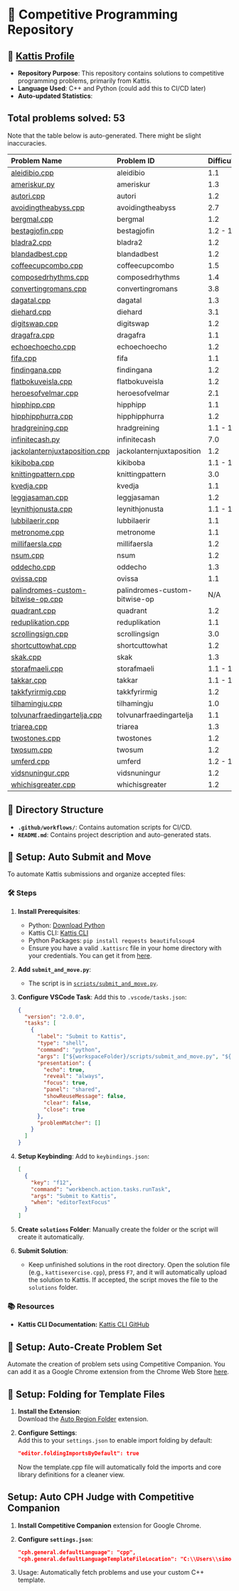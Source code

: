 # 🌟 Competitive Programming Repository

<!-- START_TABLE_OF_CONTENTS -->

<!-- END_TABLE_OF_CONTENTS -->

## 🔗 [Kattis Profile](https://open.kattis.com/users/simon-winther-albertsen)

- **Repository Purpose**: This repository contains solutions to competitive programming problems, primarily from Kattis.
- **Language Used**: C++ and Python (could add this to CI/CD later)
- **Auto-updated Statistics**:

<!-- START_SOLVED_STATS -->

## Total problems solved: 53

Note that the table below is auto-generated. There might be slight inaccuracies.

|Problem Name|Problem ID|Difficulty|Languages|
|:---|:---|:---|:---|
|[aleidibio.cpp](https://open.kattis.com/problems/aleidibio)| aleidibio | 1.1 | [![cpp](https://github.com/abrahamcalf/programming-languages-logos/blob/master/src/cpp/cpp_24x24.png)](solutions/aleidibio.cpp)|
|[ameriskur.py](https://open.kattis.com/problems/ameriskur)| ameriskur | 1.3 | [![py](https://github.com/abrahamcalf/programming-languages-logos/blob/master/src/python/python_24x24.png)](solutions/ameriskur.py)|
|[autori.cpp](https://open.kattis.com/problems/autori)| autori | 1.2 | [![cpp](https://github.com/abrahamcalf/programming-languages-logos/blob/master/src/cpp/cpp_24x24.png)](solutions/autori.cpp)|
|[avoidingtheabyss.cpp](https://open.kattis.com/problems/avoidingtheabyss)| avoidingtheabyss | 2.7 | [![cpp](https://github.com/abrahamcalf/programming-languages-logos/blob/master/src/cpp/cpp_24x24.png)](solutions/avoidingtheabyss.cpp)|
|[bergmal.cpp](https://open.kattis.com/problems/bergmal)| bergmal | 1.2 | [![cpp](https://github.com/abrahamcalf/programming-languages-logos/blob/master/src/cpp/cpp_24x24.png)](solutions/bergmal.cpp)|
|[bestagjofin.cpp](https://open.kattis.com/problems/bestagjofin)| bestagjofin | 1.2 - 1.3 | [![cpp](https://github.com/abrahamcalf/programming-languages-logos/blob/master/src/cpp/cpp_24x24.png)](solutions/bestagjofin.cpp)|
|[bladra2.cpp](https://open.kattis.com/problems/bladra2)| bladra2 | 1.2 | [![cpp](https://github.com/abrahamcalf/programming-languages-logos/blob/master/src/cpp/cpp_24x24.png)](solutions/bladra2.cpp)|
|[blandadbest.cpp](https://open.kattis.com/problems/blandadbest)| blandadbest | 1.2 | [![cpp](https://github.com/abrahamcalf/programming-languages-logos/blob/master/src/cpp/cpp_24x24.png)](solutions/blandadbest.cpp)|
|[coffeecupcombo.cpp](https://open.kattis.com/problems/coffeecupcombo)| coffeecupcombo | 1.5 | [![cpp](https://github.com/abrahamcalf/programming-languages-logos/blob/master/src/cpp/cpp_24x24.png)](solutions/coffeecupcombo.cpp)|
|[composedrhythms.cpp](https://open.kattis.com/problems/composedrhythms)| composedrhythms | 1.4 | [![cpp](https://github.com/abrahamcalf/programming-languages-logos/blob/master/src/cpp/cpp_24x24.png)](solutions/composedrhythms.cpp)|
|[convertingromans.cpp](https://open.kattis.com/problems/convertingromans)| convertingromans | 3.8 | [![cpp](https://github.com/abrahamcalf/programming-languages-logos/blob/master/src/cpp/cpp_24x24.png)](solutions/convertingromans.cpp)|
|[dagatal.cpp](https://open.kattis.com/problems/dagatal)| dagatal | 1.3 | [![cpp](https://github.com/abrahamcalf/programming-languages-logos/blob/master/src/cpp/cpp_24x24.png)](solutions/dagatal.cpp)|
|[diehard.cpp](https://open.kattis.com/problems/diehard)| diehard | 3.1 | [![cpp](https://github.com/abrahamcalf/programming-languages-logos/blob/master/src/cpp/cpp_24x24.png)](solutions/diehard.cpp)|
|[digitswap.cpp](https://open.kattis.com/problems/digitswap)| digitswap | 1.2 | [![cpp](https://github.com/abrahamcalf/programming-languages-logos/blob/master/src/cpp/cpp_24x24.png)](solutions/digitswap.cpp)|
|[dragafra.cpp](https://open.kattis.com/problems/dragafra)| dragafra | 1.1 | [![cpp](https://github.com/abrahamcalf/programming-languages-logos/blob/master/src/cpp/cpp_24x24.png)](solutions/dragafra.cpp)|
|[echoechoecho.cpp](https://open.kattis.com/problems/echoechoecho)| echoechoecho | 1.2 | [![cpp](https://github.com/abrahamcalf/programming-languages-logos/blob/master/src/cpp/cpp_24x24.png)](solutions/echoechoecho.cpp)|
|[fifa.cpp](https://open.kattis.com/problems/fifa)| fifa | 1.1 | [![cpp](https://github.com/abrahamcalf/programming-languages-logos/blob/master/src/cpp/cpp_24x24.png)](solutions/fifa.cpp)|
|[findingana.cpp](https://open.kattis.com/problems/findingana)| findingana | 1.2 | [![cpp](https://github.com/abrahamcalf/programming-languages-logos/blob/master/src/cpp/cpp_24x24.png)](solutions/findingana.cpp)|
|[flatbokuveisla.cpp](https://open.kattis.com/problems/flatbokuveisla)| flatbokuveisla | 1.2 | [![cpp](https://github.com/abrahamcalf/programming-languages-logos/blob/master/src/cpp/cpp_24x24.png)](solutions/flatbokuveisla.cpp)|
|[heroesofvelmar.cpp](https://open.kattis.com/problems/heroesofvelmar)| heroesofvelmar | 2.1 | [![cpp](https://github.com/abrahamcalf/programming-languages-logos/blob/master/src/cpp/cpp_24x24.png)](solutions/heroesofvelmar.cpp)|
|[hipphipp.cpp](https://open.kattis.com/problems/hipphipp)| hipphipp | 1.1 | [![cpp](https://github.com/abrahamcalf/programming-languages-logos/blob/master/src/cpp/cpp_24x24.png)](solutions/hipphipp.cpp)|
|[hipphipphurra.cpp](https://open.kattis.com/problems/hipphipphurra)| hipphipphurra | 1.2 | [![cpp](https://github.com/abrahamcalf/programming-languages-logos/blob/master/src/cpp/cpp_24x24.png)](solutions/hipphipphurra.cpp)|
|[hradgreining.cpp](https://open.kattis.com/problems/hradgreining)| hradgreining | 1.1 - 1.2 | [![cpp](https://github.com/abrahamcalf/programming-languages-logos/blob/master/src/cpp/cpp_24x24.png)](solutions/hradgreining.cpp)|
|[infinitecash.py](https://open.kattis.com/problems/infinitecash)| infinitecash | 7.0 | [![py](https://github.com/abrahamcalf/programming-languages-logos/blob/master/src/python/python_24x24.png)](solutions/infinitecash.py)|
|[jackolanternjuxtaposition.cpp](https://open.kattis.com/problems/jackolanternjuxtaposition)| jackolanternjuxtaposition | 1.2 | [![cpp](https://github.com/abrahamcalf/programming-languages-logos/blob/master/src/cpp/cpp_24x24.png)](solutions/jackolanternjuxtaposition.cpp)|
|[kikiboba.cpp](https://open.kattis.com/problems/kikiboba)| kikiboba | 1.1 - 1.3 | [![cpp](https://github.com/abrahamcalf/programming-languages-logos/blob/master/src/cpp/cpp_24x24.png)](solutions/kikiboba.cpp)|
|[knittingpattern.cpp](https://open.kattis.com/problems/knittingpattern)| knittingpattern | 3.0 | [![cpp](https://github.com/abrahamcalf/programming-languages-logos/blob/master/src/cpp/cpp_24x24.png)](solutions/knittingpattern.cpp)|
|[kvedja.cpp](https://open.kattis.com/problems/kvedja)| kvedja | 1.1 | [![cpp](https://github.com/abrahamcalf/programming-languages-logos/blob/master/src/cpp/cpp_24x24.png)](solutions/kvedja.cpp)|
|[leggjasaman.cpp](https://open.kattis.com/problems/leggjasaman)| leggjasaman | 1.2 | [![cpp](https://github.com/abrahamcalf/programming-languages-logos/blob/master/src/cpp/cpp_24x24.png)](solutions/leggjasaman.cpp)|
|[leynithjonusta.cpp](https://open.kattis.com/problems/leynithjonusta)| leynithjonusta | 1.1 - 1.3 | [![cpp](https://github.com/abrahamcalf/programming-languages-logos/blob/master/src/cpp/cpp_24x24.png)](solutions/leynithjonusta.cpp)|
|[lubbilaerir.cpp](https://open.kattis.com/problems/lubbilaerir)| lubbilaerir | 1.1 | [![cpp](https://github.com/abrahamcalf/programming-languages-logos/blob/master/src/cpp/cpp_24x24.png)](solutions/lubbilaerir.cpp)|
|[metronome.cpp](https://open.kattis.com/problems/metronome)| metronome | 1.1 | [![cpp](https://github.com/abrahamcalf/programming-languages-logos/blob/master/src/cpp/cpp_24x24.png)](solutions/metronome.cpp)|
|[millifaersla.cpp](https://open.kattis.com/problems/millifaersla)| millifaersla | 1.2 | [![cpp](https://github.com/abrahamcalf/programming-languages-logos/blob/master/src/cpp/cpp_24x24.png)](solutions/millifaersla.cpp)|
|[nsum.cpp](https://open.kattis.com/problems/nsum)| nsum | 1.2 | [![cpp](https://github.com/abrahamcalf/programming-languages-logos/blob/master/src/cpp/cpp_24x24.png)](solutions/nsum.cpp)|
|[oddecho.cpp](https://open.kattis.com/problems/oddecho)| oddecho | 1.3 | [![cpp](https://github.com/abrahamcalf/programming-languages-logos/blob/master/src/cpp/cpp_24x24.png)](solutions/oddecho.cpp)|
|[ovissa.cpp](https://open.kattis.com/problems/ovissa)| ovissa | 1.1 | [![cpp](https://github.com/abrahamcalf/programming-languages-logos/blob/master/src/cpp/cpp_24x24.png)](solutions/ovissa.cpp)|
|[palindromes-custom-bitwise-op.cpp](https://open.kattis.com/problems/palindromes-custom-bitwise-op)| palindromes-custom-bitwise-op | N/A | [![cpp](https://github.com/abrahamcalf/programming-languages-logos/blob/master/src/cpp/cpp_24x24.png)](solutions/palindromes-custom-bitwise-op.cpp)|
|[quadrant.cpp](https://open.kattis.com/problems/quadrant)| quadrant | 1.2 | [![cpp](https://github.com/abrahamcalf/programming-languages-logos/blob/master/src/cpp/cpp_24x24.png)](solutions/quadrant.cpp)|
|[reduplikation.cpp](https://open.kattis.com/problems/reduplikation)| reduplikation | 1.1 | [![cpp](https://github.com/abrahamcalf/programming-languages-logos/blob/master/src/cpp/cpp_24x24.png)](solutions/reduplikation.cpp)|
|[scrollingsign.cpp](https://open.kattis.com/problems/scrollingsign)| scrollingsign | 3.0 | [![cpp](https://github.com/abrahamcalf/programming-languages-logos/blob/master/src/cpp/cpp_24x24.png)](solutions/scrollingsign.cpp)|
|[shortcuttowhat.cpp](https://open.kattis.com/problems/shortcuttowhat)| shortcuttowhat | 1.2 | [![cpp](https://github.com/abrahamcalf/programming-languages-logos/blob/master/src/cpp/cpp_24x24.png)](solutions/shortcuttowhat.cpp)|
|[skak.cpp](https://open.kattis.com/problems/skak)| skak | 1.3 | [![cpp](https://github.com/abrahamcalf/programming-languages-logos/blob/master/src/cpp/cpp_24x24.png)](solutions/skak.cpp)|
|[storafmaeli.cpp](https://open.kattis.com/problems/storafmaeli)| storafmaeli | 1.1 - 1.2 | [![cpp](https://github.com/abrahamcalf/programming-languages-logos/blob/master/src/cpp/cpp_24x24.png)](solutions/storafmaeli.cpp)|
|[takkar.cpp](https://open.kattis.com/problems/takkar)| takkar | 1.1 - 1.2 | [![cpp](https://github.com/abrahamcalf/programming-languages-logos/blob/master/src/cpp/cpp_24x24.png)](solutions/takkar.cpp)|
|[takkfyrirmig.cpp](https://open.kattis.com/problems/takkfyrirmig)| takkfyrirmig | 1.2 | [![cpp](https://github.com/abrahamcalf/programming-languages-logos/blob/master/src/cpp/cpp_24x24.png)](solutions/takkfyrirmig.cpp)|
|[tilhamingju.cpp](https://open.kattis.com/problems/tilhamingju)| tilhamingju | 1.0 | [![cpp](https://github.com/abrahamcalf/programming-languages-logos/blob/master/src/cpp/cpp_24x24.png)](solutions/tilhamingju.cpp)|
|[tolvunarfraedingartelja.cpp](https://open.kattis.com/problems/tolvunarfraedingartelja)| tolvunarfraedingartelja | 1.1 | [![cpp](https://github.com/abrahamcalf/programming-languages-logos/blob/master/src/cpp/cpp_24x24.png)](solutions/tolvunarfraedingartelja.cpp)|
|[triarea.cpp](https://open.kattis.com/problems/triarea)| triarea | 1.3 | [![cpp](https://github.com/abrahamcalf/programming-languages-logos/blob/master/src/cpp/cpp_24x24.png)](solutions/triarea.cpp)|
|[twostones.cpp](https://open.kattis.com/problems/twostones)| twostones | 1.2 | [![cpp](https://github.com/abrahamcalf/programming-languages-logos/blob/master/src/cpp/cpp_24x24.png)](solutions/twostones.cpp)|
|[twosum.cpp](https://open.kattis.com/problems/twosum)| twosum | 1.2 | [![cpp](https://github.com/abrahamcalf/programming-languages-logos/blob/master/src/cpp/cpp_24x24.png)](solutions/twosum.cpp)|
|[umferd.cpp](https://open.kattis.com/problems/umferd)| umferd | 1.2 - 1.3 | [![cpp](https://github.com/abrahamcalf/programming-languages-logos/blob/master/src/cpp/cpp_24x24.png)](solutions/umferd.cpp)|
|[vidsnuningur.cpp](https://open.kattis.com/problems/vidsnuningur)| vidsnuningur | 1.2 | [![cpp](https://github.com/abrahamcalf/programming-languages-logos/blob/master/src/cpp/cpp_24x24.png)](solutions/vidsnuningur.cpp)|
|[whichisgreater.cpp](https://open.kattis.com/problems/whichisgreater)| whichisgreater | 1.2 | [![cpp](https://github.com/abrahamcalf/programming-languages-logos/blob/master/src/cpp/cpp_24x24.png)](solutions/whichisgreater.cpp)|
<!-- END_SOLVED_STATS -->

## 📂 Directory Structure

- **`.github/workflows/`**: Contains automation scripts for CI/CD.
- **`README.md`**: Contains project description and auto-generated stats.

## 🔧 Setup: Auto Submit and Move

To automate Kattis submissions and organize accepted files:

### 🛠️ Steps

1. **Install Prerequisites**:

   - Python: [Download Python](https://www.python.org/downloads/)
   - Kattis CLI: [Kattis CLI](https://github.com/kattis/kattis-cli)
   - Python Packages: `pip install requests beautifulsoup4`
   - Ensure you have a valid `.kattisrc` file in your home directory with your credentials. You can get it from [here](https://open.kattis.com/info/submit).

2. **Add `submit_and_move.py`**:

   - The script is in [`scripts/submit_and_move.py`](https://github.com/simonsejse/competitive_programming/blob/main/scripts/submit_and_move.py).

3. **Configure VSCode Task**:
   Add this to `.vscode/tasks.json`:

   ```json
   {
     "version": "2.0.0",
     "tasks": [
       {
         "label": "Submit to Kattis",
         "type": "shell",
         "command": "python",
         "args": ["${workspaceFolder}/scripts/submit_and_move.py", "${file}"],
         "presentation": {
           "echo": true,
           "reveal": "always",
           "focus": true,
           "panel": "shared",
           "showReuseMessage": false,
           "clear": false,
           "close": true
         },
         "problemMatcher": []
       }
     ]
   }
   ```

4. **Setup Keybinding**:
   Add to `keybindings.json`:

   ```json
   [
     {
       "key": "f12",
       "command": "workbench.action.tasks.runTask",
       "args": "Submit to Kattis",
       "when": "editorTextFocus"
     }
   ]
   ```

5. **Create `solutions` Folder**:
   Manually create the folder or the script will create it automatically.

6. **Submit Solution**:
   - Keep unfinished solutions in the root directory. Open the solution file (e.g., `kattisexercise.cpp`), press `F7`, and it will automatically upload the solution to Kattis. If accepted, the script moves the file to the `solutions` folder.

### 📚 Resources

- **Kattis CLI Documentation:** [Kattis CLI GitHub](https://github.com/kattis/kattis-cli)

## 🔧 Setup: Auto-Create Problem Set

Automate the creation of problem sets using Competitive Companion. You can add it as a Google Chrome extension from the Chrome Web Store [here](https://chromewebstore.google.com/detail/competitive-companion/cjnmckjndlpiamhfimnnjmnckgghkjbl).

## 🔧 Setup: Folding for Template Files

1. **Install the Extension**:  
   Download the [Auto Region Folder](https://marketplace.visualstudio.com/items?itemName=DNEK.auto-region-folder) extension.

2. **Configure Settings**:  
    Add this to your `settings.json` to enable import folding by default:

   ```json
   "editor.foldingImportsByDefault": true
   ```

   Now the template.cpp file will automatically fold the imports and core library definitions for a cleaner view.

## Setup: Auto CPH Judge with Competitive Companion

1. **Install Competitive Companion** extension for Google Chrome.
2. **Configure `settings.json`**:

   ```json
   "cph.general.defaultLanguage": "cpp",
   "cph.general.defaultLanguageTemplateFileLocation": "C:\\Users\\simon\\dev\\GitHub\\competetive-programming\\templates\\template.cpp"
   ```

3. Usage:
   Automatically fetch problems and use your custom C++ template.
